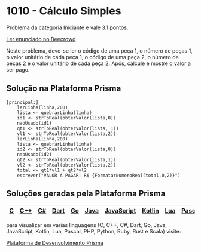 # 1010 - Cálculo Simples

Problema da categoria Iniciante e vale 3.1 pontos.

[Ler enunciado no Beecrowd](https://www.beecrowd.com.br/judge/en/problems/view/1010)


Neste problema, deve-se ler o código de uma peça 1, o número de peças 1, o valor unitário de cada peça 1, o código de uma peça 2, o número de peças 2 e o valor unitário de cada peça 2. Após, calcule e mostre o valor a ser pago.

## Solução na Plataforma Prisma
``` 
[principal:]
    lerLinha(linha,200)
    lista <- quebrarLinha(linha)
    id1 <- strToReal(obterValor(lista,0))
    naoUsado(id1)
    qt1 <- strToReal(obterValor(lista, 1))
    vl1 <- strToReal(obterValor(lista,2))
    lerLinha(linha,200)
    lista <- quebrarLinha(linha)
    id2 <- strToReal(obterValor(lista,0))
    naoUsado(id2)
    qt2 <- strToReal(obterValor(lista,1))
    vl2 <- strToReal(obterValor(lista,2))
    total <- qt1*vl1 + qt2*vl2
    escrever("VALOR A PAGAR: R$ {FormatarNumeroReal(total,0,2)}")
```

## Soluções geradas pela Plataforma Prisma

|[C](https://www.prisma.dev.br/tela-demo-transpilado.html?idDemo=1010&categoria=Iniciante&idTarget=1)|[C++](https://www.prisma.dev.br/tela-demo-transpilado.html?idDemo=1010&categoria=Iniciante&idTarget=2)|[C#](https://www.prisma.dev.br/tela-demo-transpilado.html?idDemo=1010&categoria=Iniciante&idTarget=3)|[Dart](https://www.prisma.dev.br/tela-demo-transpilado.html?idDemo=1010&categoria=Iniciante&idTarget=4)|[Go](https://www.prisma.dev.br/tela-demo-transpilado.html?idDemo=1010&categoria=Iniciante&idTarget=5)|[Java](https://www.prisma.dev.br/tela-demo-transpilado.html?idDemo=1010&categoria=Iniciante&idTarget=6)|[JavaScript](https://www.prisma.dev.br/tela-demo-transpilado.html?idDemo=1010&categoria=Iniciante&idTarget=7)|[Kotlin](https://www.prisma.dev.br/tela-demo-transpilado.html?idDemo=1010&categoria=Iniciante&idTarget=8)|[Lua](https://www.prisma.dev.br/tela-demo-transpilado.html?idDemo=1010&categoria=Iniciante&idTarget=9)|[Pascal](https://www.prisma.dev.br/tela-demo-transpilado.html?idDemo=1010&categoria=Iniciante&idTarget=10)|[PHP](https://www.prisma.dev.br/tela-demo-transpilado.html?idDemo=1010&categoria=Iniciante&idTarget=11)|[Python](https://www.prisma.dev.br/tela-demo-transpilado.html?idDemo=1010&categoria=Iniciante&idTarget=12)|[Ruby](https://www.prisma.dev.br/tela-demo-transpilado.html?idDemo=1010&categoria=Iniciante&idTarget=13)|[Rust](https://www.prisma.dev.br/tela-demo-transpilado.html?idDemo=1010&categoria=Iniciante&idTarget=14)|[Scala](https://www.prisma.dev.br/tela-demo-transpilado.html?idDemo=1010&categoria=Iniciante&idTarget=15)|
 --- | --- | --- | --- | --- | --- | --- | --- | --- | --- | --- | --- | --- | --- | --- |

para visualizar em varias linguagens (C, C++, C#, Dart, Go, Java, JavaScript, Kotlin, Lua, Pascal, PHP, Python, Ruby, Rust e Scala) visite:

[Plataforma de Desenvolvimento Prisma](https://www.prisma.dev.br/tela-demo.html?idDemo=1010&categoria=Iniciante)
